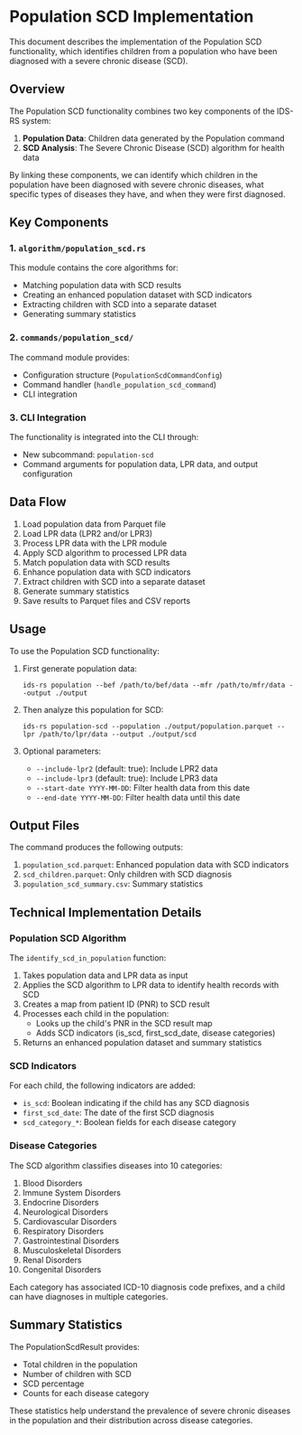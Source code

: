 # Population SCD Implementation

This document describes the implementation of the Population SCD functionality, which identifies children from a population who have been diagnosed with a severe chronic disease (SCD).

## Overview

The Population SCD functionality combines two key components of the IDS-RS system:

1. **Population Data**: Children data generated by the Population command
2. **SCD Analysis**: The Severe Chronic Disease (SCD) algorithm for health data

By linking these components, we can identify which children in the population have been diagnosed with severe chronic diseases, what specific types of diseases they have, and when they were first diagnosed.

## Key Components

### 1. `algorithm/population_scd.rs`

This module contains the core algorithms for:

- Matching population data with SCD results
- Creating an enhanced population dataset with SCD indicators
- Extracting children with SCD into a separate dataset
- Generating summary statistics

### 2. `commands/population_scd/`

The command module provides:

- Configuration structure (`PopulationScdCommandConfig`)
- Command handler (`handle_population_scd_command`)
- CLI integration

### 3. CLI Integration

The functionality is integrated into the CLI through:

- New subcommand: `population-scd`
- Command arguments for population data, LPR data, and output configuration

## Data Flow

1. Load population data from Parquet file
2. Load LPR data (LPR2 and/or LPR3)
3. Process LPR data with the LPR module
4. Apply SCD algorithm to processed LPR data
5. Match population data with SCD results
6. Enhance population data with SCD indicators
7. Extract children with SCD into a separate dataset
8. Generate summary statistics
9. Save results to Parquet files and CSV reports

## Usage

To use the Population SCD functionality:

1. First generate population data:
   ```
   ids-rs population --bef /path/to/bef/data --mfr /path/to/mfr/data --output ./output
   ```

2. Then analyze this population for SCD:
   ```
   ids-rs population-scd --population ./output/population.parquet --lpr /path/to/lpr/data --output ./output/scd
   ```

3. Optional parameters:
   - `--include-lpr2` (default: true): Include LPR2 data
   - `--include-lpr3` (default: true): Include LPR3 data
   - `--start-date YYYY-MM-DD`: Filter health data from this date
   - `--end-date YYYY-MM-DD`: Filter health data until this date

## Output Files

The command produces the following outputs:

1. `population_scd.parquet`: Enhanced population data with SCD indicators
2. `scd_children.parquet`: Only children with SCD diagnosis
3. `population_scd_summary.csv`: Summary statistics

## Technical Implementation Details

### Population SCD Algorithm

The `identify_scd_in_population` function:

1. Takes population data and LPR data as input
2. Applies the SCD algorithm to LPR data to identify health records with SCD
3. Creates a map from patient ID (PNR) to SCD result
4. Processes each child in the population:
   - Looks up the child's PNR in the SCD result map
   - Adds SCD indicators (is_scd, first_scd_date, disease categories)
5. Returns an enhanced population dataset and summary statistics

### SCD Indicators

For each child, the following indicators are added:

- `is_scd`: Boolean indicating if the child has any SCD diagnosis
- `first_scd_date`: The date of the first SCD diagnosis
- `scd_category_*`: Boolean fields for each disease category

### Disease Categories

The SCD algorithm classifies diseases into 10 categories:

1. Blood Disorders
2. Immune System Disorders
3. Endocrine Disorders
4. Neurological Disorders
5. Cardiovascular Disorders
6. Respiratory Disorders
7. Gastrointestinal Disorders
8. Musculoskeletal Disorders
9. Renal Disorders
10. Congenital Disorders

Each category has associated ICD-10 diagnosis code prefixes, and a child can have diagnoses in multiple categories.

## Summary Statistics

The PopulationScdResult provides:

- Total children in the population
- Number of children with SCD
- SCD percentage
- Counts for each disease category

These statistics help understand the prevalence of severe chronic diseases in the population and their distribution across disease categories.
